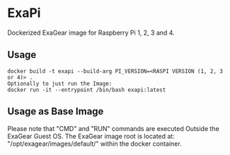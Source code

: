 # ExaPi
Dockerized ExaGear image for Raspberry Pi 1, 2, 3 and 4.

## Usage
```
docker build -t exapi --build-arg PI_VERSION=<RASPI VERSION (1, 2, 3 or 4)> .
Optionally to just run the Image:
docker run -it --entrypoint /bin/bash exapi:latest
```

## Usage as Base Image
Please note that "CMD" and "RUN" commands are executed Outside the ExaGear Guest OS.
The ExaGear image root is located at: "/opt/exagear/images/default/" within the docker container.
